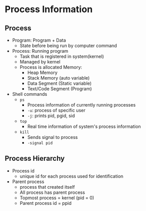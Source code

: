 # Process Information

## Process
- Program: Program + Data
    - State before being run by computer command
- Process: Running program
    - Task that is registered in system(kernel)
    - Managed by kernel
    - Process is allocated Memory:
        - Heap Memory
        - Stack Memory (auto variable)
        - Data Segment (Static variable)
        - Text/Code Segment (Program)
- Shell commands
    - `ps` 
        - Process information of currently running processes
        - `-u`: process of specific user
        - `-j`: prints pid, pgid, sid
    - `top`
        - Real time information of system's process information
    - `kill`
        - Sends signal to process
        - `-signal pid`

## Process Hierarchy
- Process id
    - unique id for each process used for identification
- Parent process
    - process that created itself
    - All process has parent process
    - Topmost process = kernel (pid = 0)
    - Parent process id = ppid